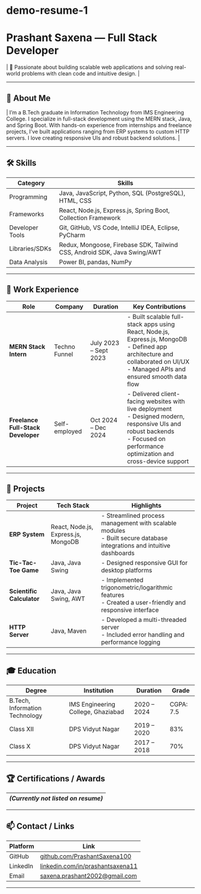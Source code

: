 # demo-resume-1

# Prashant Saxena — Full Stack Developer

| 🚀 Passionate about building scalable web applications and solving real-world problems with clean code and intuitive design. |

---

## 📌 About Me

| I’m a B.Tech graduate in Information Technology from IMS Engineering College. I specialize in full-stack development using the MERN stack, Java, and Spring Boot. With hands-on experience from internships and freelance projects, I’ve built applications ranging from ERP systems to custom HTTP servers. I love creating responsive UIs and robust backend solutions. |

---

## 🛠️ Skills

| **Category**       | **Skills**                                                                 |
|--------------------|----------------------------------------------------------------------------|
| Programming        | Java, JavaScript, Python, SQL (PostgreSQL), HTML, CSS                     |
| Frameworks         | React, Node.js, Express.js, Spring Boot, Collection Framework             |
| Developer Tools    | Git, GitHub, VS Code, IntelliJ IDEA, Eclipse, PyCharm                     |
| Libraries/SDKs     | Redux, Mongoose, Firebase SDK, Tailwind CSS, Android SDK, Java Swing/AWT  |
| Data Analysis      | Power BI, pandas, NumPy                                                    |

---

## 💼 Work Experience

| **Role** | **Company** | **Duration** | **Key Contributions** |
|---------|-------------|--------------|------------------------|
| **MERN Stack Intern** | Techno Funnel | July 2023 – Sept 2023 | - Built scalable full-stack apps using React, Node.js, Express.js, MongoDB<br>- Defined app architecture and collaborated on UI/UX<br>- Managed APIs and ensured smooth data flow |
| **Freelance Full-Stack Developer** | Self-employed | Oct 2024 – Dec 2024 | - Delivered client-facing websites with live deployment<br>- Designed modern, responsive UIs and robust backends<br>- Focused on performance optimization and cross-device support |

---

## 📂 Projects

| **Project** | **Tech Stack** | **Highlights** |
|-------------|----------------|----------------|
| **ERP System** | React, Node.js, Express.js, MongoDB | - Streamlined process management with scalable modules<br>- Built secure database integrations and intuitive dashboards |
| **Tic-Tac-Toe Game** | Java, Java Swing | - Designed responsive GUI for desktop platforms |
| **Scientific Calculator** | Java, Java Swing, AWT | - Implemented trigonometric/logarithmic features<br>- Created a user-friendly and responsive interface |
| **HTTP Server** | Java, Maven | - Developed a multi-threaded server<br>- Included error handling and performance logging |

---

## 🎓 Education

| **Degree** | **Institution** | **Duration** | **Grade** |
|------------|-----------------|--------------|------------|
| B.Tech, Information Technology | IMS Engineering College, Ghaziabad | 2020 – 2024 | CGPA: 7.5 |
| Class XII | DPS Vidyut Nagar | 2019 – 2020 | 83% |
| Class X | DPS Vidyut Nagar | 2017 – 2018 | 70% |

---

## 🏆 Certifications / Awards

| *(Currently not listed on resume)* |
|-----------------------------------|

---

## 📫 Contact / Links

| **Platform** | **Link** |
|--------------|----------|
| GitHub | [github.com/PrashantSaxena100](https://github.com/PrashantSaxena100) |
| LinkedIn | [linkedin.com/in/prashantsaxena11](https://www.linkedin.com/in/prashantsaxena11/) |
| Email | [saxena.prashant2002@gmail.com](mailto:saxena.prashant2002@gmail.com) |

---

